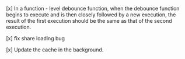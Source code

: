 

[x] In a function - level debounce function, when the debounce function begins to execute and is then closely followed by a new execution, the result of the first execution should be the same as that of the second execution.

[x] fix share loading bug

[x] Update the cache in the background.
